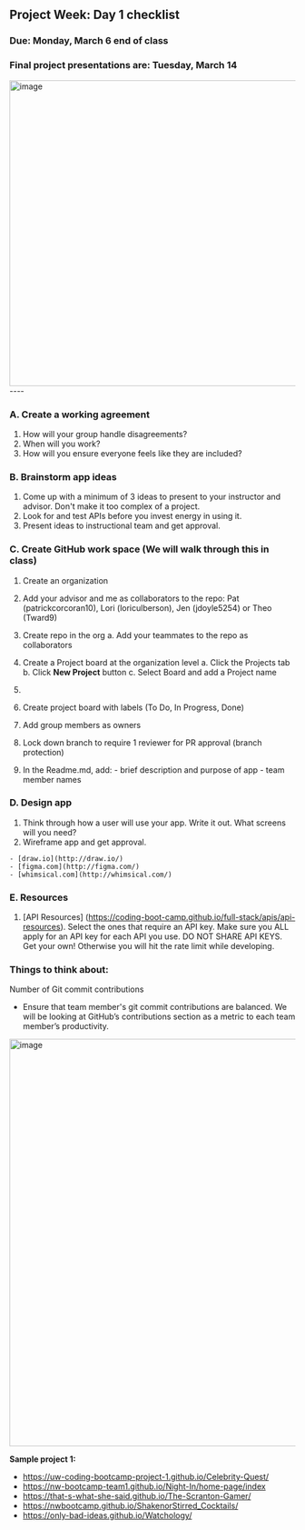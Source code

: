 ## Project Week: Day 1 checklist
### Due: Monday, March 6 end of class
### Final project presentations are: Tuesday, March 14

<img width="538" alt="image" src="https://user-images.githubusercontent.com/8315971/178980729-29b8b05d-eea3-44b6-9f35-f8283df4a962.png">
----

### A. Create a working agreement

  1. How will your group handle disagreements?
  2. When will you work?
  3. How will you ensure everyone feels like they are included?

### B. Brainstorm app ideas

  1. Come up with a minimum of 3 ideas to present to your instructor and advisor. Don't make it too complex of a project.
  2. Look for and test APIs before you invest energy in using it.
  3. Present ideas to instructional team and get approval.

### C. Create GitHub work space (We will walk through this in class)

  1. Create an organization
  2. Add your advisor and me as collaborators to the repo: Pat (patrickcorcoran10), Lori (loriculberson), Jen (jdoyle5254) or Theo (Tward9)
  3. Create repo in the org
    a. Add your teammates to the repo as collaborators
  4. Create a Project board at the organization level
      a. Click the Projects tab
      b. Click **New Project** button
      c. Select Board and add a Project name
      
  3. 
  4. Create project board with labels (To Do, In Progress, Done)
  5. Add group members as owners
  6. Lock down branch to require 1 reviewer for PR approval (branch protection)
  7. In the Readme.md, add: 
    - brief description and purpose of app
    - team member names

### D. Design app

  1. Think through how a user will use your app. Write it out. What screens will you need?
  2. Wireframe app and get approval.
  
    - [draw.io](http://draw.io/) 
    - [figma.com](http://figma.com/) 
    - [whimsical.com](http://whimsical.com/)

### E. Resources

  1. [API Resources] (https://coding-boot-camp.github.io/full-stack/apis/api-resources). Select the ones that require an API key. Make sure you ALL apply for an API key for each API you use. DO NOT SHARE API KEYS. Get your own! Otherwise you will hit the rate limit while developing.

### Things to think about:
Number of Git commit contributions
- Ensure that team member's git commit contributions are balanced. We will be looking at  GitHub’s contributions section as a metric to each team  member’s productivity.
<img width="717" alt="image" src="https://user-images.githubusercontent.com/8315971/178978214-18934496-cc03-43d8-b58a-b17e8a836099.png">

**Sample project 1:**
- https://uw-coding-bootcamp-project-1.github.io/Celebrity-Quest/
- https://nw-bootcamp-team1.github.io/Night-In/home-page/index
- https://that-s-what-she-said.github.io/The-Scranton-Gamer/
- https://nwbootcamp.github.io/ShakenorStirred_Cocktails/
- https://only-bad-ideas.github.io/Watchology/
